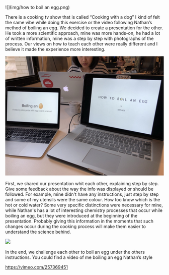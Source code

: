 
![](img/how to boil an egg.png) 



There is a cooking tv show that is called “Cooking with a dog” I kind of felt the same vibe 
while doing this exercise or the video following Nathan’s method of boiling an egg. 
We decided to create a presentation for the other. He took a more scientific approach, mine 
was more hands-on, he had a lot of written information, mine was a step by step with 
photographs of the process. Our views on how to teach each other were really different and I 
believe it made the experience more interesting. 

![](img/compuegg.jpg) 

First, we shared our presentation whit each other, explaining step by step. Give some feedback 
about the way the info was displayed or should be followed. For example, mine didn't have any 
instructions, just step by step and some of my utensils were the same colour. How too know which 
is the hot or cold water? Some very specific distinctions were necessary for mine, while Nathan's 
has a lot of interesting chemistry processes that occur while boiling an egg, but they were 
introduced at the beginning of the presentation. Probably giving this information in the moments 
that such changes occur during the cooking process will make them easier to understand the 
science behind.

![](img/egg1.png) 

In the end, we challenge each other to boil an egg under the others instructions. You could find 
a video of me boiling an egg Nathan’s style





https://vimeo.com/257369451
